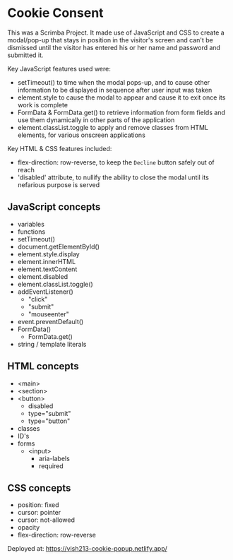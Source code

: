 # Cookie Consent

This was a Scrimba Project. It made use of JavaScript and CSS to create a modal/pop-up that stays in position in the visitor's screen and can't be dismissed until the visitor has entered his or her name and password and submitted it.

Key JavaScript features used were:

- setTimeout() to time when the modal pops-up, and to cause other information to be displayed in sequence after user input was taken
- element.style to cause the modal to appear and cause it to exit once its work is complete
- FormData & FormData.get() to retrieve information from form fields and use them dynamically in other parts of the application
- element.classList.toggle to apply and remove classes from HTML elements, for various onscreen applications

Key HTML & CSS features included:

- flex-direction: row-reverse, to keep the `Decline` button safely out of reach
- 'disabled' attribute, to nullify the ability to close the modal until its nefarious purpose is served

## JavaScript concepts

- variables
- functions
- setTimeout()
- document.getElementById()
- element.style.display
- element.innerHTML
- element.textContent
- element.disabled
- element.classList.toggle()
- addEventListener()
    - "click"
    - "submit"
    - "mouseenter"
- event.preventDefault()
- FormData()
    - FormData.get()
- string / template literals

## HTML concepts

- \<main>
- \<section>
- \<button>
    - disabled
    - type="submit"
    - type="button"
- classes
- ID's
- forms
    - \<input>
        - aria-labels
        - required

## CSS concepts

- position: fixed
- cursor: pointer
- cursor: not-allowed
- opacity
- flex-direction: row-reverse

Deployed at: https://vish213-cookie-popup.netlify.app/